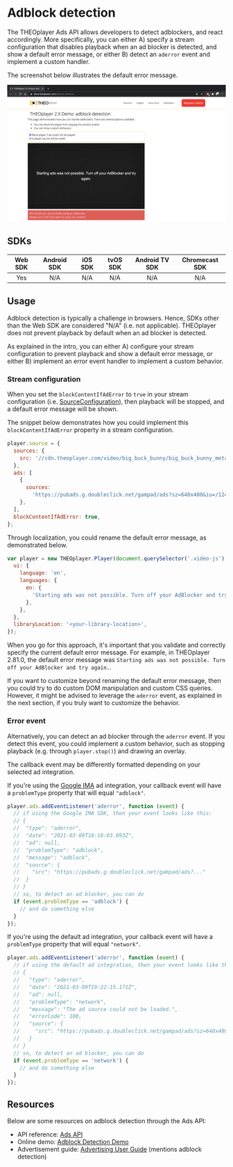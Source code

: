 # Adblock detection

The THEOplayer Ads API allows developers to detect adblockers, and react accordingly.
More specifically, you can either A) specify a stream configuration that disables playback when an ad blocker
is detected, and show a default error message, or either B) detect an `aderror` event and implement a custom handler.

The screenshot below illustrates the default error message.

![Ad block detection](../../../../theoplayer/assets/img/ad-blocker-detected-2021.png 'Adblock detection')

## SDKs

| Web SDK | Android SDK | iOS SDK | tvOS SDK | Android TV SDK | Chromecast SDK |
| :-----: | :---------: | :-----: | :------: | :------------: | :------------: |
|   Yes   |     N/A     |   N/A   |   N/A    |      N/A       |      N/A       |

## Usage

Adblock detection is typically a challenge in browsers. Hence, SDKs other than the Web SDK are considered "N/A" (i.e. not applicable).
THEOplayer does not prevent playback by default when an ad blocker is detected.

As explained in the intro, you can either A) configure your stream configuration to prevent playback and show a default error message,
or either B) implement an error event handler to implement a custom behavior.

### Stream configuration

When you set the `blockContentIfAdError` to `true` in your stream configuration (i.e. [SourceConfiguration](pathname:///theoplayer/v8/api-reference/web/interfaces/SourceConfiguration.html#blockContentIfAdError)),
then playback will be stopped, and a default error message will be shown.

The snippet below demonstrates how you could implement this `blockContentIfAdError` property in a stream configuration.

```js
player.source = {
  sources: {
    src: '//cdn.theoplayer.com/video/big_buck_bunny/big_buck_bunny_metadata.m3u8',
  },
  ads: [
    {
      sources:
        'https://pubads.g.doubleclick.net/gampad/ads?sz=640x480&iu=/124319096/external/single_ad_samples&ciu_szs=300x250&impl=s&gdfp_req=1&env=vp&output=vast&unviewed_position_start=1&cust_params=deployment%3Ddevsite%26sample_ct%3Dlinear&correlator=',
    },
  ],
  blockContentIfAdError: true,
};
```

Through localization, you could rename the default error message, as demonstrated below.

```javascript
var player = new THEOplayer.Player(document.querySelector('.video-js'), {
  ui: {
    language: 'en',
    languages: {
      en: {
        'Starting ads was not possible. Turn off your AdBlocker and try again.': 'Disable your AdBlocker.',
      },
    },
  },
  libraryLocation: '<your-library-location>',
});
```

When you go for this approach, it's important that you validate and correctly specify the current default error message.
For example, in THEOplayer 2.81.0, the default error message was `Starting ads was not possible. Turn off your AdBlocker and try again.`.

If you want to customize beyond renaming the default error message,
then you could try to do custom DOM manipulation and custom CSS queries.
However, it might be advised to leverage the `aderror` event, as explained in the next section, if you truly want to customize the behavior.

### Error event

Alternatively, you can detect an ad blocker through the `aderror` event.
If you detect this event, you could implement a custom behavior, such as stopping playback (e.g. through `player.stop()`) and drawing an overlay.

The callback event may be differently formatted depending on your selected ad integration.

If you're using the [Google IMA](10-google-ima.md) ad integration, your callback event will have a `problemType` property that will equal `"adblock"`.

```javascript
player.ads.addEventListener('aderror', function (event) {
  // if using the Google IMA SDK, then your event looks like this:
  // {
  //  "type": "aderror",
  //  "date": "2021-03-09T18:18:03.093Z",
  //  "ad": null,
  //  "problemType": "adblock",
  //  "message": "adblock",
  //  "source": {
  //    "src": "https://pubads.g.doubleclick.net/gampad/ads?..."
  //  }
  // }
  // so, to detect an ad blocker, you can do
  if (event.problemType == 'adblock') {
    // and do something else
  }
});
```

If you're using the default ad integration, your callback event will have a `problemType` property that will equal `"network"`.

```javascript
player.ads.addEventListener('aderror', function (event) {
  // if using the default ad integration, then your event looks like this:
  // {
  //   "type": "aderror",
  //   "date": "2021-03-09T19:22:15.171Z",
  //   "ad": null,
  //   "problemType": "network",
  //   "message": "The ad source could not be loaded.",
  //   "errorCode": 100,
  //   "source": {
  //     "src": "https://pubads.g.doubleclick.net/gampad/ads?sz=640x480&iu=/124319096/external/single_ad_samples&ciu_szs=300x250&impl=s&gdfp_req=1&env=vp&output=vast&unviewed_position_start=1&cust_params=deployment%3Ddevsite%26sample_ct%3Dlinear&correlator="
  //   }
  // }
  // so, to detect an ad blocker, you can do
  if (event.problemType == 'network') {
    // and do something else
  }
});
```

## Resources

Below are some resources on adblock detection through the Ads API:

- API reference: [Ads API](pathname:///theoplayer/v8/api-reference/web/interfaces/Ads.html)
- Online demo: [Adblock Detection Demo](https://demo.theoplayer.com/adblock-detection)
- Advertisement guide: [Advertising User Guide](../../knowledge-base/01-advertisement/01-user-guide.md) (mentions adblock detection)
